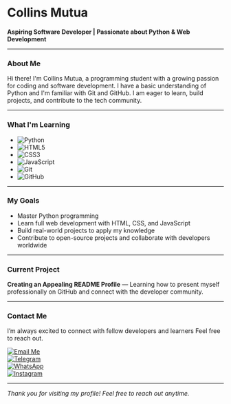 # Collins Mutua  
**Aspiring Software Developer | Passionate about Python & Web Development**

---

### About Me  
Hi there! I'm Collins Mutua, a programming student with a growing passion for coding and software development. I have a basic understanding of Python and I'm familiar with Git and GitHub. I am eager to learn, build projects, and contribute to the tech community.

---

### What I'm Learning  
- ![Python](https://img.shields.io/badge/Python-3776AB?style=for-the-badge&logo=python&logoColor=white)  
- ![HTML5](https://img.shields.io/badge/HTML5-E34F26?style=for-the-badge&logo=html5&logoColor=white)  
- ![CSS3](https://img.shields.io/badge/CSS3-1572B6?style=for-the-badge&logo=css3&logoColor=white)  
- ![JavaScript](https://img.shields.io/badge/JavaScript-F7DF1E?style=for-the-badge&logo=javascript&logoColor=black)  
- ![Git](https://img.shields.io/badge/Git-F05032?style=for-the-badge&logo=git&logoColor=white)  
- ![GitHub](https://img.shields.io/badge/GitHub-181717?style=for-the-badge&logo=github&logoColor=white)

---

### My Goals  
- Master Python programming  
- Learn full web development with HTML, CSS, and JavaScript  
- Build real-world projects to apply my knowledge  
- Contribute to open-source projects and collaborate with developers worldwide

---

### Current Project  
**Creating an Appealing README Profile** — Learning how to present myself professionally on GitHub and connect with the developer community.

---

### Contact Me  
I’m always excited to connect with fellow developers and learners Feel free to reach out.

[![Email Me](https://img.shields.io/badge/Email-collinsmutua92@gmail.com-D14836?style=for-the-badge&logo=gmail&logoColor=white)](mailto:collinsmutua92@gmail.com)  
[![Telegram](https://img.shields.io/badge/Telegram-26A5E4?style=for-the-badge&logo=telegram&logoColor=white)](https://t.me/nairobiangoon)  
[![WhatsApp](https://img.shields.io/badge/WhatsApp-25D366?style=for-the-badge&logo=whatsapp&logoColor=white)](https://w.me://+254702700072)  
[![Instagram](https://img.shields.io/badge/Instagram-E4405F?style=for-the-badge&logo=instagram&logoColor=white)](https://www.instagram.com/nylgoon._)

---

*Thank you for visiting my profile! Feel free to reach out anytime.*
